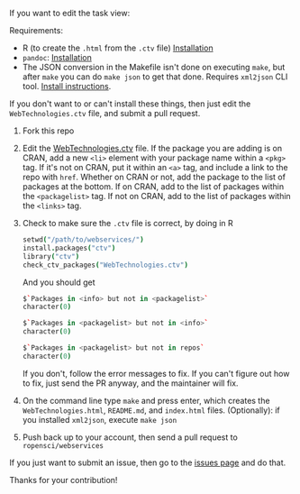 If you want to edit the task view:

Requirements:

* R (to create the `.html` from the `.ctv` file) [Installation](http://cran.r-project.org/)
* `pandoc`: [Installation](http://johnmacfarlane.net/pandoc/installing.html)
* The JSON conversion in the Makefile isn't done on executing `make`, but after `make` you can do `make json` to get that done. Requires `xml2json` CLI tool. [Install instructions](https://github.com/buglabs/node-xml2json#installation).

If you don't want to or can't install these things, then just edit the `WebTechnologies.ctv` file, and submit a pull request.

1. Fork this repo
2. Edit the [WebTechnologies.ctv](https://github.com/ropensci/webservices/blob/master/WebTechnologies.ctv) file. If the package you are adding is on CRAN, add a new `<li>` element with your package name within a `<pkg>` tag. If it's not on CRAN, put it within an `<a>` tag, and include a link to the repo with `href`. Whether on CRAN or not, add the package to the list of packages at the bottom. If on CRAN, add to the list of packages within the `<packagelist>` tag. If not on CRAN, add to the list of packages within the `<links>` tag.
3. Check to make sure the `.ctv` file is correct, by doing in R

    ```coffee
    setwd("/path/to/webservices/")
    install.packages("ctv")
    library("ctv")
    check_ctv_packages("WebTechnologies.ctv")
    ```

    And you should get

    ```coffee
    $`Packages in <info> but not in <packagelist>`
    character(0)

    $`Packages in <packagelist> but not in <info>`
    character(0)

    $`Packages in <packagelist> but not in repos`
    character(0)
    ```

    If you don't, follow the error messages to fix. If you can't figure out how to fix, just send the PR anyway, and the maintainer will fix.

4. On the command line type `make` and press enter, which creates the `WebTechnologies.html`, `README.md`, and `index.html` files. (Optionally): if you installed `xml2json`, execute `make json`
5. Push back up to your account, then send a pull request to `ropensci/webservices`

If you just want to submit an issue, then go to the [issues page](https://github.com/ropensci/webservices/issues?state=open) and do that.

Thanks for your contribution!
